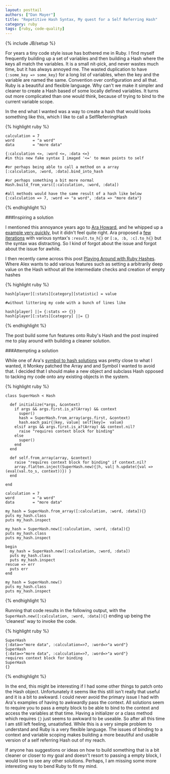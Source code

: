 ```yaml
---
layout: posttail
authors: ["Dan Mayer"]
title: "Repetitive Hash Syntax, My quest for a Self Referring Hash"
category: ruby
tags: [ruby, code-quality]
---
```

{% include JB/setup %}

For years a tiny code style issue has bothered me in Ruby. I find myself frequently building up a set of variables and then building a Hash where the keys all match the variables. It is a small nit-pick, and never wastes much time, but it has always annoyed me. The wasted duplication to have `{:some_key => some_key}` for a long list of variables, when the key and the variable are named the same. Convention over configuration and all that. Ruby is a beautiful and flexible language. Why can't we make it simpler and cleaner to create a Hash based of some locally defined variables. It turns out more complicated than one would think, because of trying to bind to the current variable scope.

In the end what I wanted was a way to create a hash that would looks something like this, which I like to call a SelfReferringHash


{% highlight ruby %}

    calculation = 7
    word        = "a word"
    data        = "more data"
    
    {:calculation <=, :word <=, :data <=}
    #in this new fake syntax I imaged '<=' to mean points to self

    #or perhaps being able to call a method on a array
    [:calculation, :word, :data].bind_into_hash

    #or perhaps something a bit more normal
    Hash.build_from_vars([:calculation, :word, :data])
    
    #all methods would have the same result of a hash like below
    {:calculation => 7, :word => "a word", :data => "more data"}
    
{% endhighlight %}


###Inspiring a solution

I mentioned this annoyance years ago to [Ara Howard](https://github.com/ahoward), and he whipped up a [example very quickly](http://drawohara.com/post/151193800/ruby-symbol-to-hash), but it didn't feel quite right. Ara proposed a [few iterations](https://gist.github.com/ahoward/157787) with various syntax's `:result.to_h{}` or `[:a, :b, :c].to_h{}` but the syntax was distracting. So I kind of forgot about the issue and forgot about the issue for awhile.

I then recently came across this post [Playing Around with Ruby Hashes](http://alex.nisnevich.com/blog/2012/07/30/fun_with_ruby_hashes.html). Where Alex wants to add various features such as setting a arbitrarily deep value on the Hash without all the intermediate checks and creation of empty hashes

{% highlight ruby %}

    hash[player][:stats][category][statistic] = value
    
    #without littering my code with a bunch of lines like

    hash[player] ||= {:stats => {}}
    hash[player][:stats][category] ||= {}
    
{% endhighlight %}   

The post build some fun features onto Ruby's Hash and the post inspired me to play around with building a cleaner solution.

###Attempting a solution

While one of Ara's [symbol to hash solutions](https://gist.github.com/ahoward/157787) was pretty close to what I wanted, it Monkey patched the Array and and Symbol I wanted to avoid that. I decided that I should make a new object and subclass Hash opposed to tacking my code onto any existing objects in the system. 

{% highlight ruby %}

    class SuperHash < Hash

      def initialize(*args, &context)
        if args && args.first.is_a?(Array) && context
          super()
          hash = SuperHash.from_array(args.first, &context)
          hash.each_pair{|key, value| self[key]=  value}
        elsif args && args.first.is_a?(Array) && context.nil?
          raise "requires context block for binding"
        else
          super()
        end
      end

      def self.from_array(array, &context)
        raise "requires context block for binding" if context.nil?
        array.flatten.inject(SuperHash.new){|h, val| h.update({val => (eval(val.to_s, context))}) }
      end

    end

    calculation = 7
    word        = "a word"
    data        = "more data"

    my_hash = SuperHash.from_array([:calculation, :word, :data]){}
    puts my_hash.class
    puts my_hash.inspect

    my_hash = SuperHash.new([:calculation, :word, :data]){}
    puts my_hash.class
    puts my_hash.inspect

    begin
      my_hash = SuperHash.new([:calculation, :word, :data])
      puts my_hash.class
      puts my_hash.inspect
    rescue => err
      puts err
    end

    my_hash = SuperHash.new()
    puts my_hash.class
    puts my_hash.inspect

{% endhighlight %} 

Running that code results in the following output, with the `SuperHash.new([:calculation, :word, :data]){}` ending up being the 'cleanest' way to invoke the code.

{% highlight ruby %}

    SuperHash
    {:data=>"more data", :calculation=>7, :word=>"a word"}
    SuperHash
    {:data=>"more data", :calculation=>7, :word=>"a word"}
    requires context block for binding
    SuperHash
    {}
    
{% endhighlight %} 

In the end, this might be interesting if I had some other things to patch onto the Hash object. Unfortunately it seems like this still isn't really that useful and it is a bit to awkward. I could never avoid the primary issue I had with Ara's examples of having to awkwardly pass the context. All solutions seem to require you to  pass a empty block to be able to bind to the context and access the variables at that time. Having a initializer or a class method which requires `{}` just seems to awkward to be useable. So after all this time I am still left feeling, unsatisfied. While this is a very simple problem to understand and Ruby is a very flexible language. The issues of binding to a context and variable scoping makes building a more beautiful and usable version of a self referring Hash out of my reach.


If anyone has suggestions or ideas on how to build something that is a bit cleaner or closer to my goal and doesn't resort to passing a empty block, I would love to see any other solutions. Perhaps, I am missing some more interesting way to bend Ruby to fit my mind.